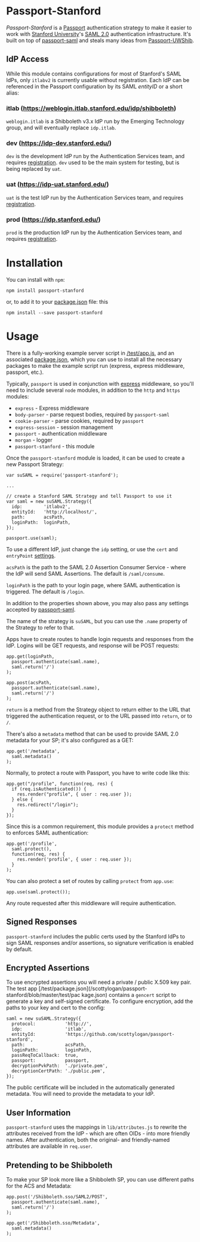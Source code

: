 # Passport-Stanford

*Passport-Stanford* is a [Passport](http://passportjs.org/)
authentication strategy to make it easier to work with [Stanford
University](http://www.stanford.edu)'s [SAML
2.0](https://wikipedia.org/wiki/SAML_2.0) authentication
infrastructure. It's built on top of
[passport-saml](https://github.com/bergie/passport-saml) and steals
many ideas from
[Passport-UWShib](https://github.com/drstearns/passport-uwshib.git).

## IdP Access

While this module contains configurations for most of Stanford's SAML
IdPs, only `itlabv2` is currently usable without registration. Each IdP
can be referenced in the Passport configuration by its SAML *entityID*
or a short alias:

### itlab (https://weblogin.itlab.stanford.edu/idp/shibboleth)

`weblogin.itlab` is a Shibboleth v3.x IdP run by the Emerging
Technology group, and will eventually replace `idp.itlab`.

### dev (https://idp-dev.stanford.edu/)

`dev` is the development IdP run by the Authentication Services team,
and requires [registration](https://shibboleth.stanford.edu/). `dev`
used to be the main system for testing, but is being replaced by `uat`.

### uat (https://idp-uat.stanford.edu/)

`uat` is the test IdP run by the Authentication Services team, and
requires [registration](https://shibboleth.stanford.edu/).

### prod (https://idp.stanford.edu/)

`prod` is the production IdP run by the Authentication Services team,
and requires [registration](https://shibboleth.stanford.edu/).

# Installation

You can install with `npm`:

    npm install passport-stanford

or, to add it to your
[package.json](https://www.npmjs.org/doc/package.json.html) file: this

    npm install --save passport-stanford


# Usage

There is a fully-working example server script in
[/test/app.js](/scottylogan/passport-stanford/blob/master/test/app.js),
and an associated
[package.json](/scottylogan/passport-stanford/blob/master/test/package.json),
which you can use to install all the necessary
packages to make the example script run (express, express middleware,
passport, etc.).

Typically, `passport` is used in conjunction with
[express](https://expressjs.org/) middleware, so you'll need to include
several `node` modules, in addition to the `http` and `https` modules:

  * `express` - Express middleware
  * `body-parser` - parse request bodies, required by `passport-saml`
  * `cookie-parser` - parse cookies, required by `passport`
  * `express-session` - session management
  * `passport` - authentication middleware
  * `morgan` - logger
  * `passport-stanford` - this module

Once the `passport-stanford` module is loaded, it can be used to create
a new Passport Strategy:

    var suSAML = require('passport-stanford');
    
    ...

    // create a Stanford SAML Strategy and tell Passport to use it
    var saml = new suSAML.Strategy({
      idp:        'itlabv2',
      entityId:   'http://localhost/',
      path:       acsPath,
      loginPath:  loginPath,
    });

    passport.use(saml);

To use a different IdP, just change the `idp` setting, or use the
`cert` and `entryPoint` [settings](https://github.com/bergie/passport-saml/blob/master/README.md#configure-strategy).

`acsPath` is the path to the SAML 2.0 Assertion Consumer Service -
where the IdP will send SAML Assertions. The default is `/saml/consume`.

`loginPath` is the path to your login page, where SAML authentication
is triggered. The default is `/login`.

In addition to the properties shown above, you may also pass any
settings accepted by [passport-saml](https://github.com/bergie/passport-saml/blob/master/README.md#configure-strategy).

The name of the strategy is `suSAML`, but you can use the `.name`
property of the Strategy to refer to that.

Apps have to create routes to handle login requests and responses from
the IdP. Logins will be GET requests, and response will be POST
requests:

    app.get(loginPath,
      passport.authenticate(saml.name),
      saml.return('/')
    );

    app.post(acsPath,
      passport.authenticate(saml.name),
      saml.return('/')
    );

`return` is a method from the Strategy object to return either to the
URL that triggered the authentication request, or to the URL passed
into `return`, or to `/`.

There's also a `metadata` method that can be used to provide SAML 2.0
metadata for your SP; it's also configured as a GET:

    app.get('/metadata',
      saml.metadata()
    );

Normally, to protect a route with Passport, you have to write code like
this:

    app.get("/profile", function(req, res) {
      if (req.isAuthenticated()) {
        res.render("profile", { user : req.user });
      } else {
        res.redirect("/login");
      }
    });

Since this is a common requirement, this module provides a `protect`
method to enforces SAML authentication:

    app.get('/profile', 
      saml.protect(),
      function(req, res) {
        res.render('profile', { user : req.user	});
      }
    );

You can also protect a set of routes by calling `protect` from
`app.use`:

    app.use(saml.protect());

Any route requested after this middleware will require authentication.

## Signed Responses

`passport-stanford` includes the public certs used by the Stanford IdPs
to sign SAML responses and/or assertions, so signature verification is
enabled by default.

## Encrypted Assertions

To use encrypted assertions you will need a private / public X.509 key
pair. The test app
[/test/package.json](/scottylogan/passport-stanford/blob/master/test/pac
kage.json) contains a `gencert` script to generate a key and
self-signed certificate. To configure encryption, add the paths to your
key and cert to the config:

    saml = new suSAML.Strategy({
      protocol:           'http://',
      idp:                'itlab',
      entityId:           'https://github.com/scottylogan/passport-stanford',
      path:               acsPath,
      loginPath:          loginPath,
      passReqToCallback:  true,
      passport:           passport,
      decryptionPvkPath:  './private.pem',
      decryptionCertPath: './public.pem',
    });

The public certificate will be included in the automatically generated
metadata. You will need to provide the metadata to your IdP.

## User Information

`passport-stanford` uses the mappings in `lib/attributes.js` to rewrite
the attributes received from the IdP - which are often OIDs - into more
friendly names. After authentication, both the original- and
friendly-named attributes are available in `req.user`.

## Pretending to be Shibboleth

To make your SP look more like a Shibboleth SP, you can use different
paths for the ACS and Metadata:

    app.post('/Shibboleth.sso/SAML2/POST',
      passport.authenticate(saml.name),
      saml.return('/')
    );

    app.get('/Shibboleth.sso/Metadata',
      saml.metadata()
    );

